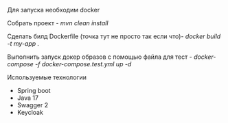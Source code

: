 <p>Для запуска необходим docker</p> 
<p>Собрать проект - <i>mvn clean install</i></p>
<p>Сделать билд Dockerfile (точка тут не просто так если что)- <i>docker build -t my-app .</i></p>
<p>Выполнить запуск докер образов с помощью файла для тест - <i>docker-compose -f docker-compose.test.yml up -d</i> </p>

<p>Используемые технологии</p>
<ul>
  <li>Spring boot</li>
  <li>Java 17</li>
  <li>Swagger 2</li>
  <li>Keycloak</li>
  
</ul>
